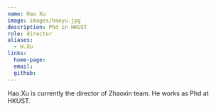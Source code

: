 ```yaml
---
name: Hao Xu
image: images/haoyu.jpg
description: Phd in HKUST
role: director
aliases:
  - H.Xu
links:
  home-page: 
  email: 
  github: 
---
```


Hao.Xu is currently the director of Zhaoxin team.
He works as Phd at HKUST.
